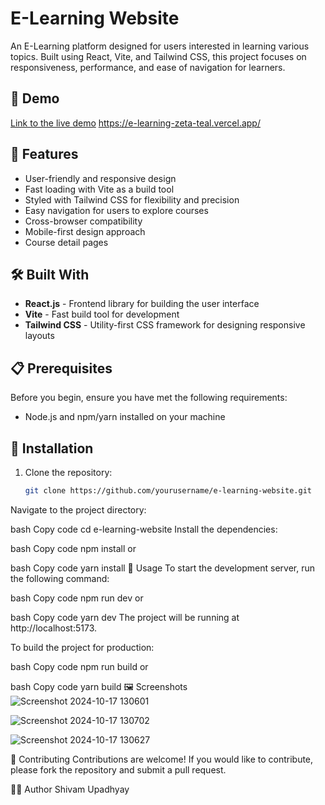 
# E-Learning Website

An E-Learning platform designed for users interested in learning various topics. Built using React, Vite, and Tailwind CSS, this project focuses on responsiveness, performance, and ease of navigation for learners.

## 🚀 Demo

[Link to the live demo](#)  https://e-learning-zeta-teal.vercel.app/

## 📌 Features

- User-friendly and responsive design
- Fast loading with Vite as a build tool
- Styled with Tailwind CSS for flexibility and precision
- Easy navigation for users to explore courses
- Cross-browser compatibility
- Mobile-first design approach
- Course detail pages

## 🛠️ Built With

- **React.js** - Frontend library for building the user interface
- **Vite** - Fast build tool for development
- **Tailwind CSS** - Utility-first CSS framework for designing responsive layouts

## 📋 Prerequisites

Before you begin, ensure you have met the following requirements:

- Node.js and npm/yarn installed on your machine

## 🔧 Installation

1. Clone the repository:
   ```bash
   git clone https://github.com/yourusername/e-learning-website.git
Navigate to the project directory:

bash
Copy code
cd e-learning-website
Install the dependencies:

bash
Copy code
npm install
or

bash
Copy code
yarn install
🚀 Usage
To start the development server, run the following command:

bash
Copy code
npm run dev
or

bash
Copy code
yarn dev
The project will be running at http://localhost:5173.

To build the project for production:

bash
Copy code
npm run build
or

bash
Copy code
yarn build
🖼️ Screenshots
![Screenshot 2024-10-17 130601](https://github.com/user-attachments/assets/bbce1e16-522c-4dd7-9e06-2af7428c9bff)

![Screenshot 2024-10-17 130702](https://github.com/user-attachments/assets/5343a1f8-d16a-49a3-92e8-81ad637dd85a)


![Screenshot 2024-10-17 130627](https://github.com/user-attachments/assets/07530b33-4ffc-4c26-b1be-ea2f73361f6d)




🤝 Contributing
Contributions are welcome! If you would like to contribute, please fork the repository and submit a pull request.

👨‍💻 Author
Shivam Upadhyay 

